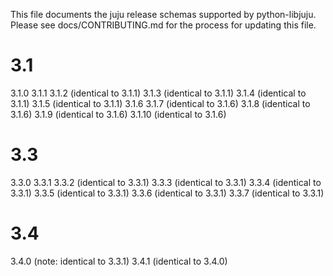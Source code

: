 This file documents the juju release schemas supported by python-libjuju.
Please see docs/CONTRIBUTING.md for the process for updating this file.

# 3.1
3.1.0
3.1.1
3.1.2 (identical to 3.1.1)
3.1.3 (identical to 3.1.1)
3.1.4 (identical to 3.1.1)
3.1.5 (identical to 3.1.1)
3.1.6
3.1.7 (identical to 3.1.6)
3.1.8 (identical to 3.1.6)
3.1.9 (identical to 3.1.6)
3.1.10 (identical to 3.1.6)

# 3.3
3.3.0
3.3.1
3.3.2 (identical to 3.3.1)
3.3.3 (identical to 3.3.1)
3.3.4 (identical to 3.3.1)
3.3.5 (identical to 3.3.1)
3.3.6 (identical to 3.3.1)
3.3.7 (identical to 3.3.1)

# 3.4
3.4.0 (note: identical to 3.3.1)
3.4.1 (identical to 3.4.0)
